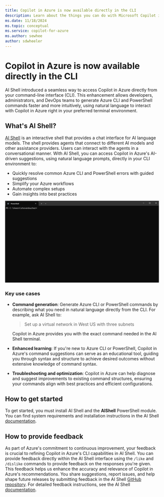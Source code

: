 ```yaml
---
title: Copilot in Azure is now available directly in the CLI
description: Learn about the things you can do with Microsoft Copilot in Azure from the command line.
ms.date: 11/18/2024
ms.topic: conceptual
ms.service: copilot-for-azure
ms.author: sewhee
author: sdwheeler
---
```


# Copilot in Azure is now available directly in the CLI

AI Shell introduced a seamless way to access Copilot in Azure directly from your command-line
interface (CLI). This enhancement allows developers, administrators, and DevOps teams to generate
Azure CLI and PowerShell commands faster and more intuitively, using natural language to interact
with Copilot in Azure right in your preferred terminal environment.

## What's AI Shell?

[AI Shell][01] is an interactive shell that provides a chat interface for AI language models. The
shell provides agents that connect to different AI models and other assistance providers. Users can
interact with the agents in a conversational manner. With AI Shell, you can access Copilot in
Azure's AI-driven suggestions, using natural language prompts, directly in your CLI environment to:

- Quickly resolve common Azure CLI and PowerShell errors with guided suggestions
- Simplify your Azure workflows
- Automate complex setups
- Gain insights into best practices

![Animation showing the Azure agent in action.][03]

### Key use cases

- **Command generation**: Generate Azure CLI or PowerShell commands by describing what you need in
  natural language directly from the CLI. For example, ask AI Shell to:

  > Set up a virtual network in West US with three subnets

  Copilot in Azure provides you with the exact command needed in the AI Shell terminal.

- **Enhanced learning**: If you're new to Azure CLI or PowerShell, Copilot in Azure's command
  suggestions can serve as an educational tool, guiding you through syntax and structure to achieve
  desired outcomes without extensive knowledge of command syntax.

- **Troubleshooting and optimization**: Copilot in Azure can help diagnose and suggest improvements
  to existing command structures, ensuring your commands align with best practices and efficient
  configurations.

## How to get started

To get started, you must install AI Shell and the **AIShell** PowerShell module. You can find system
requirements and installation instructions in the AI Shell [documentation][01].

## How to provide feedback

As part of Azure's commitment to continuous improvement, your feedback is crucial to refining
Copilot in Azure's CLI capabilities in AI Shell. You can provide feedback directly within the AI
Shell interface using the `/like` and `/dislike` commands to provide feedback on the responses
you're given. This feedback helps us enhance the accuracy and relevance of Copilot in Azure's
recommendations. You share suggestions, report issues, and help shape future releases by submitting
feedback in the AI Shell [GitHub repository][02]. For detailed feedback instructions, see the AI
Shell [documentation][01].

<!-- link references -->
[01]: /powershell/utility-modules/aishell/overview
[02]: https://github.com/PowerShell/ProjectMercury
[03]: media/aishell-overview/aishell-azure-agent.gif

